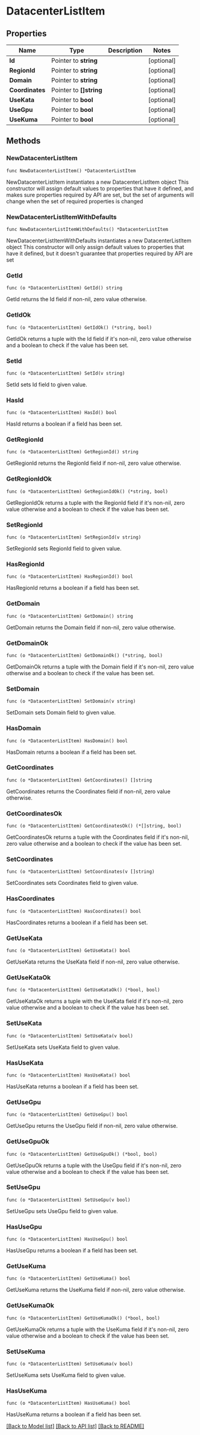 # DatacenterListItem

## Properties

Name | Type | Description | Notes
------------ | ------------- | ------------- | -------------
**Id** | Pointer to **string** |  | [optional] 
**RegionId** | Pointer to **string** |  | [optional] 
**Domain** | Pointer to **string** |  | [optional] 
**Coordinates** | Pointer to **[]string** |  | [optional] 
**UseKata** | Pointer to **bool** |  | [optional] 
**UseGpu** | Pointer to **bool** |  | [optional] 
**UseKuma** | Pointer to **bool** |  | [optional] 

## Methods

### NewDatacenterListItem

`func NewDatacenterListItem() *DatacenterListItem`

NewDatacenterListItem instantiates a new DatacenterListItem object
This constructor will assign default values to properties that have it defined,
and makes sure properties required by API are set, but the set of arguments
will change when the set of required properties is changed

### NewDatacenterListItemWithDefaults

`func NewDatacenterListItemWithDefaults() *DatacenterListItem`

NewDatacenterListItemWithDefaults instantiates a new DatacenterListItem object
This constructor will only assign default values to properties that have it defined,
but it doesn't guarantee that properties required by API are set

### GetId

`func (o *DatacenterListItem) GetId() string`

GetId returns the Id field if non-nil, zero value otherwise.

### GetIdOk

`func (o *DatacenterListItem) GetIdOk() (*string, bool)`

GetIdOk returns a tuple with the Id field if it's non-nil, zero value otherwise
and a boolean to check if the value has been set.

### SetId

`func (o *DatacenterListItem) SetId(v string)`

SetId sets Id field to given value.

### HasId

`func (o *DatacenterListItem) HasId() bool`

HasId returns a boolean if a field has been set.

### GetRegionId

`func (o *DatacenterListItem) GetRegionId() string`

GetRegionId returns the RegionId field if non-nil, zero value otherwise.

### GetRegionIdOk

`func (o *DatacenterListItem) GetRegionIdOk() (*string, bool)`

GetRegionIdOk returns a tuple with the RegionId field if it's non-nil, zero value otherwise
and a boolean to check if the value has been set.

### SetRegionId

`func (o *DatacenterListItem) SetRegionId(v string)`

SetRegionId sets RegionId field to given value.

### HasRegionId

`func (o *DatacenterListItem) HasRegionId() bool`

HasRegionId returns a boolean if a field has been set.

### GetDomain

`func (o *DatacenterListItem) GetDomain() string`

GetDomain returns the Domain field if non-nil, zero value otherwise.

### GetDomainOk

`func (o *DatacenterListItem) GetDomainOk() (*string, bool)`

GetDomainOk returns a tuple with the Domain field if it's non-nil, zero value otherwise
and a boolean to check if the value has been set.

### SetDomain

`func (o *DatacenterListItem) SetDomain(v string)`

SetDomain sets Domain field to given value.

### HasDomain

`func (o *DatacenterListItem) HasDomain() bool`

HasDomain returns a boolean if a field has been set.

### GetCoordinates

`func (o *DatacenterListItem) GetCoordinates() []string`

GetCoordinates returns the Coordinates field if non-nil, zero value otherwise.

### GetCoordinatesOk

`func (o *DatacenterListItem) GetCoordinatesOk() (*[]string, bool)`

GetCoordinatesOk returns a tuple with the Coordinates field if it's non-nil, zero value otherwise
and a boolean to check if the value has been set.

### SetCoordinates

`func (o *DatacenterListItem) SetCoordinates(v []string)`

SetCoordinates sets Coordinates field to given value.

### HasCoordinates

`func (o *DatacenterListItem) HasCoordinates() bool`

HasCoordinates returns a boolean if a field has been set.

### GetUseKata

`func (o *DatacenterListItem) GetUseKata() bool`

GetUseKata returns the UseKata field if non-nil, zero value otherwise.

### GetUseKataOk

`func (o *DatacenterListItem) GetUseKataOk() (*bool, bool)`

GetUseKataOk returns a tuple with the UseKata field if it's non-nil, zero value otherwise
and a boolean to check if the value has been set.

### SetUseKata

`func (o *DatacenterListItem) SetUseKata(v bool)`

SetUseKata sets UseKata field to given value.

### HasUseKata

`func (o *DatacenterListItem) HasUseKata() bool`

HasUseKata returns a boolean if a field has been set.

### GetUseGpu

`func (o *DatacenterListItem) GetUseGpu() bool`

GetUseGpu returns the UseGpu field if non-nil, zero value otherwise.

### GetUseGpuOk

`func (o *DatacenterListItem) GetUseGpuOk() (*bool, bool)`

GetUseGpuOk returns a tuple with the UseGpu field if it's non-nil, zero value otherwise
and a boolean to check if the value has been set.

### SetUseGpu

`func (o *DatacenterListItem) SetUseGpu(v bool)`

SetUseGpu sets UseGpu field to given value.

### HasUseGpu

`func (o *DatacenterListItem) HasUseGpu() bool`

HasUseGpu returns a boolean if a field has been set.

### GetUseKuma

`func (o *DatacenterListItem) GetUseKuma() bool`

GetUseKuma returns the UseKuma field if non-nil, zero value otherwise.

### GetUseKumaOk

`func (o *DatacenterListItem) GetUseKumaOk() (*bool, bool)`

GetUseKumaOk returns a tuple with the UseKuma field if it's non-nil, zero value otherwise
and a boolean to check if the value has been set.

### SetUseKuma

`func (o *DatacenterListItem) SetUseKuma(v bool)`

SetUseKuma sets UseKuma field to given value.

### HasUseKuma

`func (o *DatacenterListItem) HasUseKuma() bool`

HasUseKuma returns a boolean if a field has been set.


[[Back to Model list]](../README.md#documentation-for-models) [[Back to API list]](../README.md#documentation-for-api-endpoints) [[Back to README]](../README.md)


